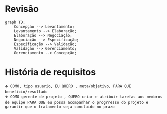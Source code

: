 # Revisão
```mermaid
graph TD;
    Concepção --> Levantamento;
    Levantamento --> Elaboração;
    Elaboração --> Negociação;
    Negociação --> Especificação;
    Especificação --> Validação;
    Validação --> Gerenciamento;
    Gerenciamento --> Concepção;
```

# História de requisitos
    🡺 COMO, tipo usuario, EU QUERO , meta/objetivo, PARA QUE beneficio/resultado
    🡺 COMO gerente de projeto , QUERO criar e atribuir tarefas aos membros de equipe PARA QUE eu possa acompanhar o progrresso do projeto e garantir que o tratamento seja concluido no prazo
